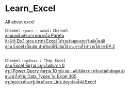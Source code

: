 # Learn_Excel
All about excel<br>

```Channel ครูแพรว - เพลินนิ่ง Channel```<br>
[สอนเทคนิคสร้างกราฟพาเรโต Pareto](https://www.youtube.com/watch?v=7JdPxY-OYoA&list=RDCMUC9weEDK-JoenqzrfFVhgR9Q&start_radio=1&rv=7JdPxY-OYoA&t=0)<br>
[ติวคิวรี่ Ep.1 :สอน การทำ Excel ให้รวมข้อมูลหลายๆชีทอัตโนมัติ](https://www.youtube.com/watch?v=t39Zmo-ISFo&list=RDCMUC9weEDK-JoenqzrfFVhgR9Q&index=12)<br>
[สอน Excel เบื้องต้น สำหรับผู้ที่เริ่มต้นใช้งาน ดูจบใช้ทำงานได้เลย EP.2](https://www.youtube.com/watch?v=Mmv8_HlMT_c&list=RDCMUC9weEDK-JoenqzrfFVhgR9Q&index=3)<br>
[]()<br>

```Channel เทพเอ็กเซล : Thep Excel```<br>
[สอน Excel พื้นฐาน แบบเริ่มต้นจาก 0](https://www.youtube.com/watch?v=-Aw8wZofrwM&list=RDCMUCRP9DF23Rrv8UQEKvXzdeFA&index=18)<br>
[สรุป Power Query พื้นฐาน 10 รูปแบบ : คลิปเดียวจบ พร้อมรบกับข้อมูลเน่า](https://www.youtube.com/watch?v=GN1QmvticCw&list=RDCMUCRP9DF23Rrv8UQEKvXzdeFA&start_radio=1&rv=GN1QmvticCw&t=8)<br>
[แนะนำให้รู้จัก Data Types ใน Excel 365](https://www.youtube.com/watch?v=IBpra_f6q04&list=RDCMUCRP9DF23Rrv8UQEKvXzdeFA&index=4)<br>
[สรุปทุกอย่างที่ควรรู้เกี่ยวกับการ Link ข้อมูลข้ามไฟล์ Excel](https://www.youtube.com/watch?v=osAd-XfdJGc&list=RDCMUCRP9DF23Rrv8UQEKvXzdeFA&index=7)<br>
[]()<br>
[]()<br>
